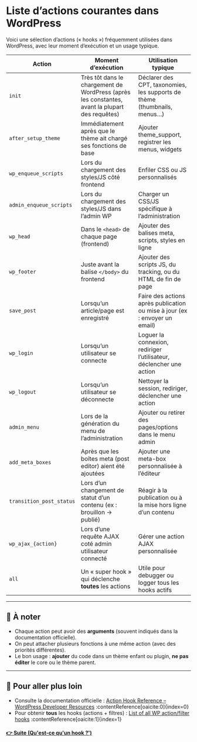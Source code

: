 # Liste d’actions courantes dans WordPress

Voici une sélection d’actions (« hooks ») fréquemment utilisées dans WordPress, avec leur moment d’exécution et un usage typique.

| Action | Moment d’exécution | Utilisation typique |
|--------|--------------------|----------------------|
| `init` | Très tôt dans le chargement de WordPress (après les constantes, avant la plupart des requêtes) | Déclarer des CPT, taxonomies, les supports de thème (thumbnails, menus…) |
| `after_setup_theme` | Immédiatement après que le thème ait chargé ses fonctions de base | Ajouter theme_support, registrer les menus, widgets |
| `wp_enqueue_scripts` | Lors du chargement des styles/JS côté frontend | Enfiler CSS ou JS personnalisés |
| `admin_enqueue_scripts` | Lors du chargement des styles/JS dans l’admin WP | Charger un CSS/JS spécifique à l’administration |
| `wp_head` | Dans le `<head>` de chaque page (frontend) | Ajouter des balises meta, scripts, styles en ligne |
| `wp_footer` | Juste avant la balise `</body>` du frontend | Ajouter des scripts JS, du tracking, ou du HTML de fin de page |
| `save_post` | Lorsqu’un article/page est enregistré | Faire des actions après publication ou mise à jour (ex : envoyer un email) |
| `wp_login` | Lorsqu’un utilisateur se connecte | Loguer la connexion, rediriger l’utilisateur, déclencher une action |
| `wp_logout` | Lorsqu’un utilisateur se déconnecte | Nettoyer la session, rediriger, déclencher une action |
| `admin_menu` | Lors de la génération du menu de l’administration | Ajouter ou retirer des pages/options dans le menu admin |
| `add_meta_boxes` | Après que les boîtes meta (post editor) aient été ajoutées | Ajouter une meta-box personnalisée à l’éditeur |
| `transition_post_status` | Lors d’un changement de statut d’un contenu (ex : brouillon → publié) | Réagir à la publication ou à la mise hors ligne d’un contenu |
| `wp_ajax_{action}` | Lors d’une requête AJAX coté admin utilisateur connecté | Gérer une action AJAX personnalisée |
| `all` | Un « super hook » qui déclenche **toutes** les actions | Utile pour debugger ou logger tous les hooks actifs |

---

## 🧩 À noter
- Chaque action peut avoir des **arguments** (souvent indiqués dans la documentation officielle).  
- On peut attacher plusieurs fonctions à une même action (avec des priorités différentes).  
- Le bon usage : **ajouter** du code dans un thème enfant ou plugin, **ne pas éditer** le core ou le thème parent.

---

## 🔗 Pour aller plus loin
- Consulte la documentation officielle : [Action Hook Reference – WordPress Developer Resources](https://developer.wordpress.org/apis/hooks/action-reference/) :contentReference[oaicite:0]{index=0}  
- Pour obtenir **tous** les hooks (actions + filtres) : [List of all WP action/filter hooks](https://adambrown.info/p/wp_hooks/) :contentReference[oaicite:1]{index=1}  

#### [👉 Suite (Qu'est-ce qu'un hook ?')](trouver-les-hooks.md)
